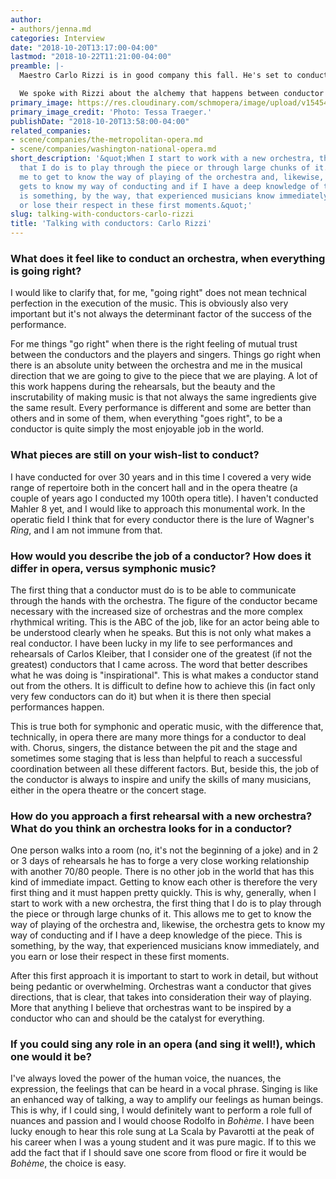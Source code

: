 ```yaml
---
author:
- authors/jenna.md
categories: Interview
date: "2018-10-20T13:17:00-04:00"
lastmod: "2018-10-22T11:21:00-04:00"
preamble: |-
  Maestro Carlo Rizzi is in good company this fall. He's set to conduct two back-to-back productions at the Metropolitan Opera, starting with [*Tosca*](https://www.metopera.org/season/2018-19-season/tosca/) - featuring superstar [Sondra Radvanovsky](/talking-with-singers-sondra-radvanovsky/) - followed quickly by Boito's [*Mefistofele*](https://www.metopera.org/season/2018-19-season/mefistofele/), with Michael Fabiano as Faust and Christian Van Horn in the devilish title role. After his stretch at the Met, Rizzi heads in February 2019 to Welsh National Opera to conduct Verdi's [*Un ballo in maschera*](https://wno.org.uk/whats-on/un-ballo-in-maschera-verdi) and Donizetti's [*Roberto Devereux*](https://wno.org.uk/whats-on/un-ballo-in-maschera-verdi).

  We spoke with Rizzi about the alchemy that happens between conductor and orchestra, and his fantasy tenor role.
primary_image: https://res.cloudinary.com/schmopera/image/upload/v1545409169/media/webhook-uploads/1540055599922/sqCarloRizzi-TessaTraeger.jpg.jpg
primary_image_credit: 'Photo: Tessa Traeger.'
publishDate: "2018-10-20T13:58:00-04:00"
related_companies:
- scene/companies/the-metropolitan-opera.md
- scene/companies/washington-national-opera.md
short_description: '&quot;When I start to work with a new orchestra, the first thing
  that I do is to play through the piece or through large chunks of it. This allows
  me to get to know the way of playing of the orchestra and, likewise, the orchestra
  gets to know my way of conducting and if I have a deep knowledge of the piece. This
  is something, by the way, that experienced musicians know immediately, and you earn
  or lose their respect in these first moments.&quot;'
slug: talking-with-conductors-carlo-rizzi
title: 'Talking with conductors: Carlo Rizzi'
---
```


### What does it feel like to conduct an orchestra, when everything is going right?

I would like to clarify that, for me, "going right" does not mean technical perfection in the execution of the music. This is obviously also very important but it's not always the determinant factor of the success of the performance. 

For me things "go right" when there is the right feeling of mutual trust between the conductors and the players and singers. Things go right when there is an absolute unity between the orchestra and me in the musical direction that we are going to give to the piece that we are playing. A lot of this work happens during the rehearsals, but the beauty and the inscrutability of making music is that not always the same ingredients give the same result. Every performance is different and some are better than others and in some of them, when everything "goes right", to be a conductor is quite simply the most enjoyable job in the world.

### What pieces are still on your wish-list to conduct?

I have conducted for over 30 years and in this time I covered a very wide range of repertoire both in the concert hall and in the opera theatre (a couple of years ago I conducted my 100th opera title). I haven't conducted Mahler 8 yet, and I would like to approach this monumental work. In the operatic field I think that for every conductor there is the lure of Wagner's *Ring*, and I am not immune from that.

### How would you describe the job of a conductor? How does it differ in opera, versus symphonic music?

The first thing that a conductor must do is to be able to communicate through the hands with the orchestra. The figure of the conductor became necessary with the increased size of orchestras and the more complex rhythmical writing. This is the ABC of the job, like for an actor being able to be understood clearly when he speaks. But this is not only what makes a real conductor. I have been lucky in my life to see performances and rehearsals of Carlos Kleiber, that I consider one of the greatest (if not the greatest) conductors that I came across. The word that better describes what he was doing is "inspirational". This is what makes a conductor stand out from the others. It is difficult to define how to achieve this (in fact only very few conductors can do it) but when it is there then special performances happen.

This is true both for symphonic and operatic music, with the difference that, technically, in opera there are many more things for a conductor to deal with. Chorus, singers, the distance between the pit and the stage and sometimes some staging that is less than helpful to reach a successful coordination between all these different factors. But, beside this, the job of the conductor is always to inspire and unify the skills of many musicians, either in the opera theatre or the concert stage.

### How do you approach a first rehearsal with a new orchestra? What do you think an orchestra looks for in a conductor?

One person walks into a room (no, it's not the beginning of a joke) and in 2 or 3 days of rehearsals he has to forge a very close working relationship with another 70/80 people. There is no other job in the world that has this kind of immediate impact. Getting to know each other is therefore the very first thing and it must happen pretty quickly. This is why, generally, when I start to work with a new orchestra, the first thing that I do is to play through the piece or through large chunks of it. This allows me to get to know the way of playing of the orchestra and, likewise, the orchestra gets to know my way of conducting and if I have a deep knowledge of the piece. This is something, by the way, that experienced musicians know immediately, and you earn or lose their respect in these first moments.

After this first approach it is important to start to work in detail, but without being pedantic or overwhelming. Orchestras want a conductor that gives directions, that is clear, that takes into consideration their way of playing. More that anything I believe that orchestras want to be inspired by a conductor who can and should be the catalyst for everything.

### If you could sing any role in an opera (and sing it well!), which one would it be?

I've always loved the power of the human voice, the nuances, the expression, the feelings that can be heard in a vocal phrase. Singing is like an enhanced way of talking, a way to amplify our feelings as human beings. This is why, if I could sing, I would definitely want to perform a role full of nuances and passion and I would choose Rodolfo in *Bohème*. I have been lucky enough to hear this role sung at La Scala by Pavarotti at the peak of his career when I was a young student and it was pure magic. If to this we add the fact that if I should save one score from flood or fire it would be *Bohème*, the choice is easy.

